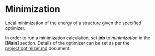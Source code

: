 # Minimization

Local minimization of the energy of a structure given the specified optimizer.

In order to run a minimization calculation, set **job** to *minimization* in the
**[Main]** section. Details of the optimizer can be set as per the
<project:optimizer.md> document.
